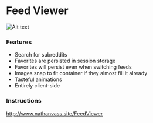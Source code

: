 # Feed Viewer #

![Alt text](/pic.jpg?raw=true "Image")

### Features ###
  - Search for subreddits
  - Favorites are persisted in session storage
  - Favorites will persist even when switching feeds
  - Images snap to fit container if they almost fill it already
  - Tasteful animations 
  - Entirely client-side


### Instructions ###
  http://www.nathanvass.site/FeedViewer
